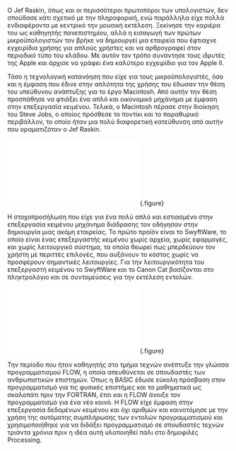 Ο Jef Raskin, όπως και οι περισσότεροι πρωτοπόροι των υπολογιστών, δεν σπούδασε κάτι σχετικό με την πληροφορική, ενώ παράλληλα είχε πολλά ενδιαφέροντα με κεντρικό την μουσική εκτέλεση. Ξεκίνησε την καριέρα του ως καθηγητής πανεπιστημίου, αλλά η εισαγωγή των πρώτων μικροϋπολογιστών τον βρήκε να δημιουργεί μια εταιρεία που έφτιαχνε εγχειρίδια χρήσης για απλούς χρήστες και να αρθρογραφεί στον περιοδικό τύπο του κλάδου. Με αυτόν τον τρόπο συνάντησε τους ιδρυτές της Apple και άρχισε να γράφει ένα καλύτερο εγχειρίδιο για τον Apple II.

Τόσο η τεχνολογική κατανόηση που είχε για τους μικροϋπολογιστές, όσο και η έμφαση που έδινε στην απλότητα της χρήσης του έδωσαν την θέση του υπεύθυνου ανάπτυξης για το έργο Macintosh. Από αυτήν την θέση προσπάθησε να φτιάξει ένα απλό και οικονομικό μηχάνημα με έμφαση στην επεξεργασία κειμένου. Τελικά, ο Macintosh πέρασε στην διοίκηση του Steve Jobs, ο οποίος πρόσθεσε το ποντίκι και το παραθυρικό περιβάλλον, το οποίο ήταν μια πολύ διαφορετική κατεύθυνση από αυτήν που οραματιζόταν ο Jef Raskin.

![](swyftware.md){.figure}

Η στοχοπροσήλωση που είχε για ένα πολύ απλό και εστιασμένο στην επεξεργασία κειμένου μηχάνημα διάδρασης τον οδήγησαν στην δημιουργία μιας ακόμη εταιρείας. Το πρώτο προϊόν είναι το SwyftWare, το οποίο είναι ένας επεξεργαστής κειμένου χωρίς αρχεία, χωρίς εφαρμογές, και χωρίς λειτουργικό σύστημα, τα οποία θεωρεί πως μπερδεύουν τον χρήστη με περιττές επιλογές, που αυξάνουν το κόστος χωρίς να προσφέρουν σημαντικές λειτουργίες. Για την λειτουργικότητα του επεξεργαστή κειμένου το SwyftWare και το Canon Cat βασίζονται στο πληκτρολόγιο και σε συντομεύσεις για την εκτέλεση εντολών.

![](canon-cat.md){.figure}

Την περίοδο που ήταν καθηγητής στο τμήμα τεχνών ανέπτυξε την γλώσσα προγραμματισμού FLOW, η οποία απευθύνεται σε σπουδαστές των ανθρωπιστικών επιστημών. Όπως η BASIC έδωσε εύκολη πρόσβαση στον προγραμματισμό για τις φυσικές επιστήμες και τα μαθηματικά ως σκαλοπάτι πριν την FORTRAN, έτσι και η FLOW άνοιξε τον προγραμματισμό για ένα νέο κοινό. Η FLOW είχε έμφαση στην επεξεργασία δεδομένων κειμένου και όχι αριθμών και καινοτόμησε με την χρήση της αυτόματης συμπλήρωσης των εντολών προγραμματισμού και χρησιμοποιήθηκε για να διδάξει προγραμματισμό σε σπουδαστές τεχνών τριάντα χρόνια πριν η ιδέα αυτή υλοποιηθεί πάλι στο δημοφιλές Processing.




